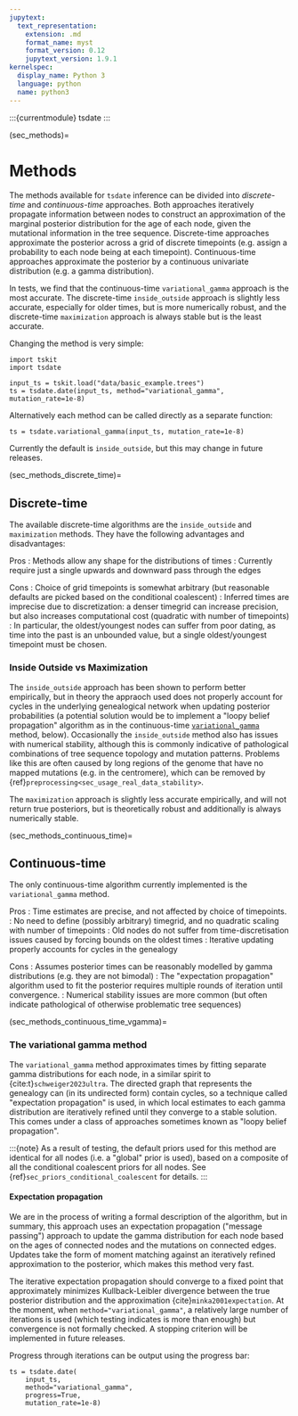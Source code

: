 ```yaml
---
jupytext:
  text_representation:
    extension: .md
    format_name: myst
    format_version: 0.12
    jupytext_version: 1.9.1
kernelspec:
  display_name: Python 3
  language: python
  name: python3
---
```


:::{currentmodule} tsdate
:::

(sec_methods)=

# Methods

The methods available for `tsdate` inference can be divided into _discrete-time_
and _continuous-time_ approaches. 
Both approaches iteratively propagate information between nodes to
construct an approximation of the marginal posterior distribution for the age of each node,
given the mutational information in the tree sequence.
Discrete-time approaches approximate the posterior across a grid of 
discrete timepoints (e.g. assign a probability to each node being at
each timepoint). 
Continuous-time approaches approximate the posterior by a continuous
univariate distribution (e.g. a gamma distribution).

In tests, we find that the continuous-time `variational_gamma` approach is the
most accurate.  The discrete-time `inside_outside` approach is slightly less
accurate, especially for older times, but is more numerically robust, and the
discrete-time `maximization` approach is always stable but is the least
accurate.

Changing the method is very simple:


```{code-cell} ipython3
import tskit
import tsdate

input_ts = tskit.load("data/basic_example.trees")
ts = tsdate.date(input_ts, method="variational_gamma", mutation_rate=1e-8)
```

Alternatively each method can be called directly as a separate function:

```{code-cell} ipython3
ts = tsdate.variational_gamma(input_ts, mutation_rate=1e-8)
```

Currently the default is `inside_outside`, but this may change in future releases.


(sec_methods_discrete_time)=

## Discrete-time

The available discrete-time algorithms are the `inside_outside` and `maximization` methods.
They have the following advantages and disadvantages:

Pros
: Methods allow any shape for the distributions of times
: Currently require just a single upwards and downward pass through the edges

Cons
: Choice of grid timepoints is somewhat arbitrary (but reasonable defaults are picked
    based on the conditional coalescent)
: Inferred times are imprecise due to discretization: a denser timegrid can increase
    precision, but also increases computational cost (quadratic with number of timepoints)
: In particular, the oldest/youngest nodes can suffer from poor dating, as time into the past
    is an unbounded value, but a single oldest/youngest timepoint must be chosen.

### Inside Outside vs Maximization

The `inside_outside` approach has been shown to perform better empirically, but
in theory the appraoch used does not properly account for cycles in the underlying
genealogical network when updating posterior probabilities (a potential solution
would be to implement a "loopy belief propagation" algorithm as in the continuous-time
[`variational_gamma`](sec_methods_continuous_time_vgamma) method, below).
Occasionally the `inside_outside` method also
has issues with numerical stability, although this is commonly indicative
of pathological combinations of tree sequence topology and mutation patterns.
Problems like this are often caused by long regions of the genome that
have no mapped mutations (e.g. in the centromere), which can be removed by
{ref}`preprocessing<sec_usage_real_data_stability>`.

The `maximization` approach is slightly less accurate empirically,
and will not return true posteriors, but is theoretically robust and
additionally is always numerically stable.

(sec_methods_continuous_time)=

## Continuous-time

The only continuous-time algorithm currently implemented is the `variational_gamma`
method.

Pros
: Time estimates are precise, and not affected by choice of timepoints.
: No need to define (possibly arbitrary) timegrid, and no quadratic scaling
    with number of timepoints
: Old nodes do not suffer from time-discretisation issues caused by forcing
    bounds on the oldest times
: Iterative updating properly accounts for cycles in the genealogy

Cons
: Assumes posterior times can be reasonably modelled by gamma distributions
    (e.g. they are not bimodal)
: The "expectation propagation" algorithm used to fit the posterior requires
    multiple rounds of iteration until convergence.
: Numerical stability issues are more common (but often indicate pathological
    of otherwise problematic tree sequences)

(sec_methods_continuous_time_vgamma)=

### The variational gamma method

The `variational_gamma` method approximates times by fitting separate gamma
distributions for each node, in a similar spirit to {cite:t}`schweiger2023ultra`.
The directed graph that represents the genealogy can (in its undirected form) contain
cycles, so a technique called "expectation propagation" is used, in which
local estimates to each gamma distribution are iteratively refined until
they converge to a stable solution.  This comes under a class of approaches
sometimes known as "loopy belief propagation".

:::{note}
As a result of testing, the default priors used for this method are
identical for all nodes (i.e. a "global" prior is used), based on a composite
of all the conditional coalescent priors for all nodes.
See {ref}`sec_priors_conditional_coalescent` for details.
:::


#### Expectation propagation

We are in the process of writing a formal description of the algorithm, but in
summary, this approach uses an expectation propagation ("message passing")
approach to update the gamma distribution for each node based on the ages of connected
nodes and the mutations on connected edges. Updates take the form of moment matching
against an iteratively refined approximation to the posterior, which makes this method
very fast.

The iterative expectation propagation should converge to a fixed
point that approximately minimizes Kullback-Leibler divergence between the true posterior
distribution and the approximation {cite}`minka2001expectation`.
At the moment, when `method="variational_gamma"`,
a relatively large number of iterations is used (which testing indicates is
more than enough) but convergence is not formally checked.
A stopping criterion will be implemented in future releases.

Progress through iterations can be output using the progress bar:

```{code-cell} ipython3
ts = tsdate.date(
    input_ts,
    method="variational_gamma",
    progress=True,
    mutation_rate=1e-8)
```

